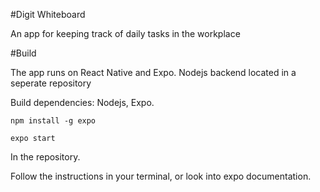 #Digit Whiteboard 

An app for keeping track of daily tasks in the workplace

#Build 

The app runs on React Native and Expo. Nodejs backend located in a seperate repository

Build dependencies: Nodejs, Expo.
```
npm install -g expo 
```
```
expo start
```
In the repository.

Follow the instructions in your terminal, or look into expo documentation.
